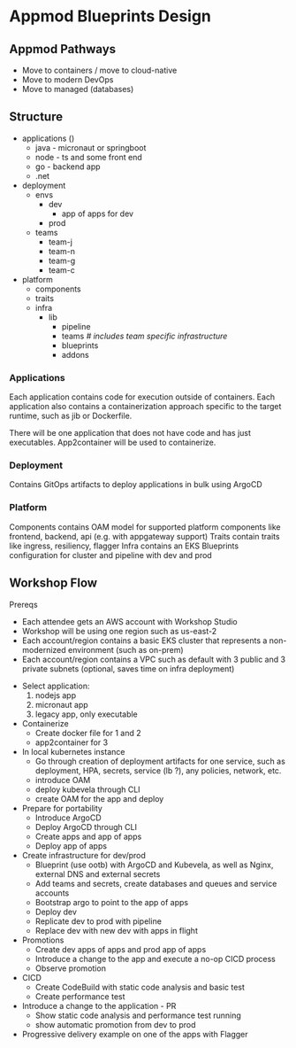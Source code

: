 # Appmod Blueprints Design 

## Appmod Pathways

- Move to containers / move to cloud-native
- Move to modern DevOps
- Move to managed (databases)

## Structure

- applications ()
  - java - micronaut or springboot
  - node - ts and some front end
  - go - backend app
  - .net    
- deployment
  - envs
    - dev
      - app of apps for dev 
    - prod
  - teams
    - team-j
    - team-n
    - team-g
    - team-c
- platform
  - components
  - traits
  - infra
    - lib
      - pipeline
      - teams *# includes team specific infrastructure*
      - blueprints
      - addons

### Applications

Each application contains code for execution outside of containers.
Each application also contains a containerization approach specific to the target runtime, such as jib or Dockerfile. 

There will be one application that does not have code and has just executables. App2container will be used to containerize. 

### Deployment

Contains GitOps artifacts to deploy applications in bulk using ArgoCD

### Platform

Components contains OAM model for supported platform components like frontend, backend, api (e.g. with appgateway support)
Traits contain traits like ingress, resiliency, flagger
Infra contains an EKS Blueprints configuration for cluster and pipeline with dev and prod

## Workshop Flow

Prereqs

- Each attendee gets an AWS account with Workshop Studio
- Workshop will be using one region such as us-east-2
- Each account/region contains a basic EKS cluster that represents a non-modernized environment (such as on-prem)
- Each account/region contains a VPC such as default with 3 public and 3 private subnets (optional, saves time on infra deployment) 

* Select application:
    1. nodejs app
    2. micronaut app
    3. legacy app, only executable
* Containerize
    - Create docker file for 1 and 2
    -  app2container for 3
* In local kubernetes instance
    - Go through creation of deployment artifacts for one service, such as deployment, HPA, secrets, service (lb ?), any policies, network, etc. 
    - introduce OAM
    - deploy kubevela through CLI
    - create OAM for the app and deploy
* Prepare for portability
    - Introduce ArgoCD
    - Deploy ArgoCD through CLI
    - Create apps and app of apps
    - Deploy app of apps
* Create infrastructure for dev/prod
    - Blueprint (use ootb) with ArgoCD and Kubevela, as well as Nginx, external DNS and external secrets
    - Add teams and secrets, create databases and queues and service accounts
    - Bootstrap argo to point to the app of apps
    - Deploy dev
    - Replicate dev to prod with pipeline
    - Replace dev with new dev with apps in flight
* Promotions
    - Create dev apps of apps and prod app of apps
    - Introduce a change to the app and execute a no-op CICD process
    - Observe promotion
* CICD
    - Create CodeBuild with static code analysis and basic test
    - Create performance test
* Introduce a change to the application - PR
    - Show static code analysis and performance test running
    - show automatic promotion from dev to prod
* Progressive delivery example on one of the apps with Flagger

